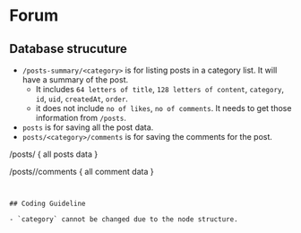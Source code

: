 # Forum


## Database strucuture

- `/posts-summary/<category>` is for listing posts in a category list. It will have a summary of the post.
  - It includes `64 letters of title`, `128 letters of content`, `category`, `id`, `uid`, `createdAt`, `order`.
  - it does not include `no of likes`, `no of comments`. It needs to get those information from `/posts`.
- `posts` is for saving all the post data.
- `posts/<category>/comments` is for saving the comments for the post.




/posts/<category>
{ all posts data }

/posts/<category>/comments
{ all comment data }


```


## Coding Guideline

- `category` cannot be changed due to the node structure.